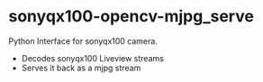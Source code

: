 sonyqx100-opencv-mjpg_serve
===========================

Python Interface for sonyqx100 camera.
  - Decodes sonyqx100 Liveview streams
  - Serves it back as a mjpg stream
